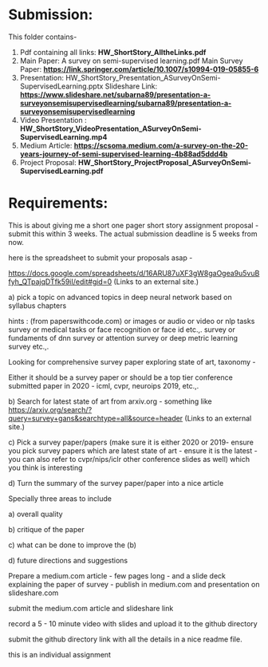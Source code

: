 
# Submission: 
This folder contains- 

1. Pdf containing all links: **HW_ShortStory_AlltheLinks.pdf**
2. Main Paper: A survey on semi-supervised learning.pdf
   Main Survey Paper: **https://link.springer.com/article/10.1007/s10994-019-05855-6** 
3. Presentation: HW_ShortStory_Presentation_ASurveyOnSemi-SupervisedLearning.pptx
   Slideshare Link: **https://www.slideshare.net/subarna89/presentation-a-surveyonsemisupervisedlearning/subarna89/presentation-a-surveyonsemisupervisedlearning**
4. Video Presentation : **HW_ShortStory_VideoPresentation_ASurveyOnSemi-SupervisedLearning.mp4**
5. Medium Article: **https://scsoma.medium.com/a-survey-on-the-20-years-journey-of-semi-supervised-learning-4b88ad5ddd4b** 
6. Project Proposal: **HW_ShortStory_ProjectProposal_ASurveyOnSemi-SupervisedLearning.pdf**


# Requirements: 
This is about giving me a short one pager short story assignment proposal - submit this within 3 weeks. The actual submission deadline is 5 weeks from now.

here is the spreadsheet to submit your proposals asap -

https://docs.google.com/spreadsheets/d/16ARU87uXF3gW8gaOgea9u5vuBfyh_QTpajqDTfk59iI/edit#gid=0 (Links to an external site.)

 

a) pick a topic on advanced topics in deep neural network based on syllabus chapters 

hints : (from paperswithcode.com) or images or audio or video or nlp tasks survey or medical tasks or face recognition or face id etc.,.  survey or fundaments of dnn survey or attention survey or deep metric learning survey etc.,.

Looking for comprehensive survey paper exploring state of art, taxonomy  - 

Either it should be a survey paper or should be a top tier conference submitted paper in 2020 - icml, cvpr, neuroips 2019, etc.,.

b) Search for latest state of art from arxiv.org - something like https://arxiv.org/search/?query=survey+gans&searchtype=all&source=header (Links to an external site.)

c) Pick a survey paper/papers (make sure it is either 2020 or 2019- ensure you pick survey papers which are latest state of art  - ensure it is the latest - you can also refer to cvpr/nips/iclr other conference slides as well) which you think is interesting

d) Turn the summary  of the survey paper/paper into a nice article 

Specially three areas to include

a) overall quality

b) critique of the paper

c) what can be done to improve the (b)

d) future directions and suggestions

Prepare a medium.com article - few pages long - and a slide deck explaining the paper of survey - publish in medium.com and presentation on slideshare.com

submit the medium.com article  and slideshare link 

record a 5 - 10 minute video with slides and upload it to the github directory

 

submit the github directory link with all the details in a nice readme file.

 

 

this is an individual assignment 
